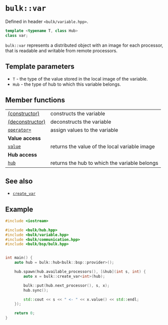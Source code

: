 # `bulk::var`

Defined in header `<bulk/variable.hpp>`.

```cpp
template <typename T, class Hub>
class var;
```

`bulk::var` represents a distributed object with an image for each processor, that is readable and writable from remote processors.

## Template parameters

* `T` - the type of the value stored in the local image of the variable.
* `Hub` - the type of hub to which this variable belongs.

## Member functions

|                                           |                                               |
|-------------------------------------------|-----------------------------------------------|
| [(constructor)](var/constructor.md)       | constructs the variable                       |
| [(deconstructor)](var/deconstructor.md)   | deconstructs the variable                     |
| [`operator=`](var/assignment_operator.md) | assign values to the variable
| **Value access**                          |                                               |
| [`value`](var/value.md)                   | returns the value of the local variable image |
| **Hub access**                            |                                               |
| [`hub`](var/hub.md)                       | returns the hub to which the variable belongs |

## See also

- [`create_var`](var/create_var.md)

## Example


```cpp
#include <iostream>

#include <bulk/hub.hpp>
#include <bulk/variable.hpp>
#include <bulk/communication.hpp>
#include <bulk/bsp/bulk.hpp>


int main() {
    auto hub = bulk::hub<bulk::bsp::provider>();

    hub.spawn(hub.available_processors(), [&hub](int s, int) {
        auto x = bulk::create_var<int>(hub);

        bulk::put(hub.next_processor(), s, x);
        hub.sync();

        std::cout << s << " <- " << x.value() << std::endl;
    });

    return 0;
}
```
